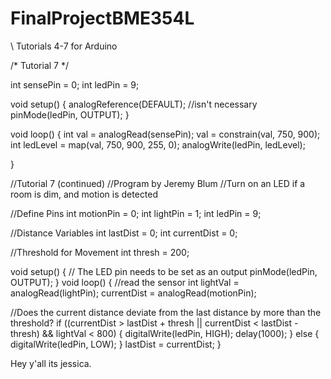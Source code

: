 FinalProjectBME354L
===================

\\ Tutorials 4-7 for Arduino



/*
Tutorial 7
*/

int sensePin = 0;
int ledPin = 9;

void setup()
{
  analogReference(DEFAULT); //isn't necessary
  pinMode(ledPin, OUTPUT);
}

void loop()
{
  int val = analogRead(sensePin);
  val = constrain(val, 750, 900);
  int ledLevel = map(val, 750, 900, 255, 0);
  analogWrite(ledPin, ledLevel);
  
}


//Tutorial 7 (continued)
//Program by Jeremy Blum
//Turn on an LED if a room is dim, and motion is detected

//Define Pins
int motionPin = 0;
int lightPin = 1;
int ledPin = 9;

//Distance Variables 
int lastDist = 0;
int currentDist = 0;

//Threshold for Movement
int thresh = 200;

void setup()
{
  // The LED pin needs to be set as an output
  pinMode(ledPin, OUTPUT);
}
void loop()
{
  //read the sensor
  int lightVal = analogRead(lightPin);
  currentDist = analogRead(motionPin);
  
  //Does the current distance deviate from the last distance by more than the threshold?
  if ((currentDist > lastDist + thresh || currentDist < lastDist - thresh) && lightVal < 800)
  {
    digitalWrite(ledPin, HIGH);
    delay(1000);
  }
  else
  {
    digitalWrite(ledPin, LOW);
  }
  lastDist = currentDist;
}

Hey y'all its jessica.
